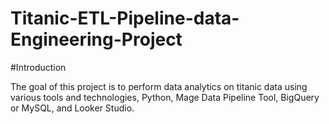 # Titanic-ETL-Pipeline-data-Engineering-Project

#Introduction

The goal of this project is to perform data analytics on titanic data using various tools and technologies, Python, Mage Data Pipeline Tool, BigQuery or MySQL, and Looker Studio.

